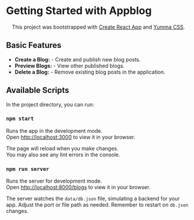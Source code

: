 # Getting Started with Appblog

<p align="center">
  This project was bootstrapped with <a href="https://github.com/facebook/create-react-app">Create React App</a> and <a href="https://yummacss.com/">Yumma CSS</a>.
</p>

## Basic Features

-  **Create a Blog:** - Create and publish new blog posts.
-  **Preview Blogs:** - View other published blogs.
- **Delete a Blog:** - Remove existing blog posts in the application.

## Available Scripts

In the project directory, you can run:

### `npm start`

Runs the app in the development mode.\
Open [http://localhost:3000](http://localhost:3000) to view it in your browser.

The page will reload when you make changes.\
You may also see any lint errors in the console.

### `npm run server`

Runs the server for development mode.\
Open [http://localhost:8000/blogs](http://localhost:8000/blogs) to view it in your browser.

The server watches the `data/db.json` file, simulating a backend for your app. Adjust the port or file path as needed. Remember to restart on `db.json` changes.
